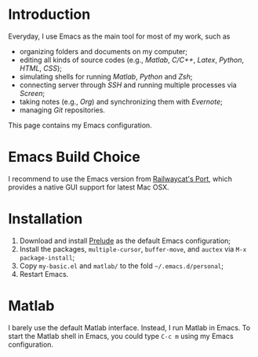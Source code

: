# Introduction
Everyday, I use Emacs as the main tool for most of my work, such as
- organizing folders and documents on my computer;
- editing all kinds of source codes (e.g., _Matlab_, _C/C++_, _Latex_, _Python_, _HTML_, _CSS_);
- simulating shells for running _Matlab_, _Python_ and _Zsh_;
- connecting server through _SSH_ and running multiple processes via _Screen_;
- taking notes (e.g., _Org_) and synchronizing them with _Evernote_;
- managing _Git_ repositories.

This page contains my Emacs configuration.

# Emacs Build Choice
I recommend to use the Emacs version from
[Railwaycat's Port](https://github.com/railwaycat/emacs-mac-port),
which provides a native GUI support for latest Mac OSX.

# Installation
1. Download and install [Prelude](https://github.com/bbatsov/prelude) as the default Emacs configuration;
2. Install the packages, `multiple-cursor`, `buffer-move`, and `auctex` via `M-x package-install`;
3. Copy `my-basic.el` and `matlab/` to the fold `~/.emacs.d/personal`;
4. Restart Emacs.

# Matlab
I barely use the default Matlab interface. Instead, I run Matlab in Emacs.
To start the Matlab shell in Emacs, you could type `C-c m` using my Emacs configuration.
